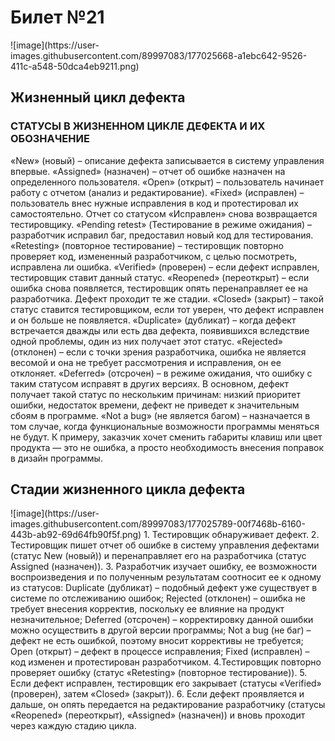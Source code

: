 <h1>Билет №21</h1>
![image](https://user-images.githubusercontent.com/89997083/177025668-a1ebc642-9526-411c-a548-50dca4eb9211.png)
<h2>Жизненный цикл дефекта</h2>
<h3>СТАТУСЫ В ЖИЗНЕННОМ ЦИКЛЕ ДЕФЕКТА И ИХ ОБОЗНАЧЕНИЕ</h3>
«New» (новый) – описание дефекта записывается в систему управления впервые.
«Assigned» (назначен) – отчет об ошибке назначен на определенного пользователя.
«Open» (открыт) – пользователь начинает работу с отчетом (анализ и редактирование).
«Fixed» (исправлен) – пользователь внес нужные исправления в код и протестировал их самостоятельно. Отчет со статусом «Исправлен» снова возвращается тестировщику.
«Pending retest» (Тестирование в режиме ожидания) – разработчик исправил баг, предоставил новый код для тестирования.
«Retesting» (повторное тестирование) – тестировщик повторно проверяет код, измененный разработчиком, с целью посмотреть, исправлена ли ошибка.
«Verified» (проверен) – если дефект исправлен, тестировщик ставит данный статус.
«Reopened» (переоткрыт) – если ошибка снова появляется, тестировщик опять перенаправляет ее на разработчика. Дефект проходит те же стадии.
«Closed» (закрыт) – такой статус ставится тестировщиком, если тот уверен, что дефект исправлен и он больше не появляется.
«Duplicate» (дубликат) – когда дефект встречается дважды или есть два дефекта, появившихся вследствие одной проблемы, один из них получает этот статус.
«Rejected» (отклонен) – если с точки зрения разработчика, ошибка не является весомой и она не требует рассмотрения и исправления, он ее отклоняет.
«Deferred» (отсрочен) – в режиме ожидания, что ошибку с таким статусом исправят в других версиях. В основном, дефект получает такой статус по нескольким причинам: низкий приоритет ошибки, недостаток времени, дефект не приведет к значительным сбоям в программе.
«Not a bug» (не является багом) – назначается в том случае, когда функциональные возможности программы меняться не будут. К примеру, заказчик хочет сменить габариты клавиш или цвет продукта — это не ошибка, а просто необходимость внесения поправок в дизайн программы.
<h2>Стадии жизненного цикла дефекта</h2>
![image](https://user-images.githubusercontent.com/89997083/177025789-00f7468b-6160-443b-ab92-69d64fb90f5f.png)
1. Тестировщик обнаруживает дефект.
2. Тестировщик пишет отчет об ошибке в систему управления дефектами (статус New (новый)) и перенаправляет его на разработчика (статус Assigned (назначен)).
3. Разработчик изучает ошибку, ее возможности воспроизведения и по полученным результатам соотносит ее к одному из статусов:
Duplicate (дубликат) – подобный дефект уже существует в системе по отслеживанию ошибок;
Rejected (отклонен) – ошибка не требует внесения корректив, поскольку ее влияние на продукт незначительное;
Deferred (отсрочен) – корректировку данной ошибки можно осуществить в другой версии программы;
Not a bug (не баг) – дефект не есть ошибкой, поэтому вносит коррективы не требуется;
Open (открыт) – дефект в процессе исправления;
Fixed (исправлен) – код изменен и протестирован разработчиком.
4.Тестировщик повторно проверяет ошибку (статус «Retesting» (повторное тестирование)).
5. Если дефект исправлен, тестировщик его закрывает (статусы «Verified» (проверен), затем «Closed» (закрыт)).
6. Если дефект проявляется и дальше, он опять передается на редактирование разработчику (статусы «Reopened» (переоткрыт), «Assigned» (назначен)) и вновь проходит через каждую стадию цикла.
